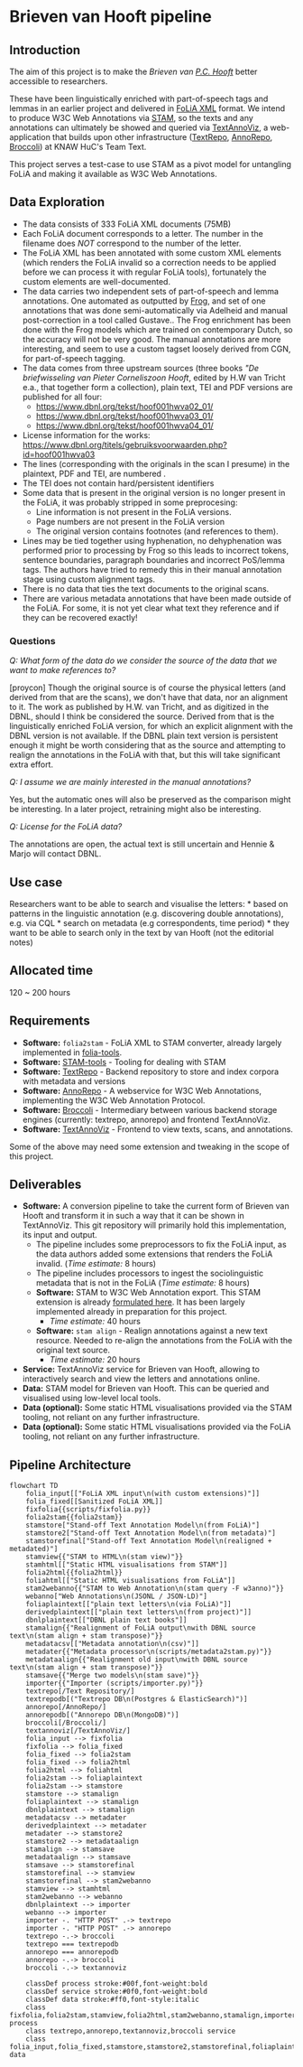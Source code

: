 # Brieven van Hooft pipeline

## Introduction

The aim of this project is to make the *Brieven van [P.C.
Hooft](https://nl.wikipedia.org/wiki/Pieter_Corneliszoon_Hooft)* better 
accessible to researchers. 

These have been linguistically enriched with part-of-speech tags and lemmas in an earlier project and
delivered in [FoLiA XML](https://proycon.github.io/folia) format. We intend to
produce W3C Web Annotations via [STAM](https://annotation.github.io), so the
texts and any annotations can ultimately be showed and queried via
[TextAnnoViz](https://github.com/knaw-huc/textannoviz), a web-application that
builds upon other infrastructure
([TextRepo](https://github.com/knaw-huc/textrepo),
[AnnoRepo](https://github.com/knaw-huc/annorepo),
[Broccoli](https://github.com/knaw-huc/broccoli)) at KNAW HuC's Team Text.

This project serves a test-case to use STAM as a pivot model for untangling
FoLiA and making it available as W3C Web Annotations.

## Data Exploration

* The data consists of 333 FoLiA XML documents (75MB)
* Each FoLiA document corresponds to a letter. The number in the filename does *NOT* correspond to the number of the letter.
* The FoLiA XML has been annotated with some custom XML elements (which renders the FoLiA invalid so a correction needs to be applied before we can process it with regular FoLiA tools), fortunately the custom elements are well-documented.
* The data carries two independent sets of part-of-speech and lemma annotations. One automated as outputted by [Frog](https://languagemachines.github.io/frog), and set of one annotations that was done semi-automatically via Adelheid and manual post-correction in a tool called Gustave.. The Frog enrichment has been done with the Frog models which are trained on contemporary Dutch, so the accuracy will not be very good. The manual annotations are more interesting, and seem to use a custom tagset loosely derived from CGN, for part-of-speech tagging.
* The data comes from three upstream sources (three books *"De briefwisseling van Pieter Corneliszoon Hooft*, edited by H.W van Tricht e.a., that together form a collection), plain text, TEI and PDF versions are published for all four:
    * <https://www.dbnl.org/tekst/hoof001hwva02_01/>
    * <https://www.dbnl.org/tekst/hoof001hwva03_01/>
    * <https://www.dbnl.org/tekst/hoof001hwva04_01/>
* License information for the works: <https://www.dbnl.org/titels/gebruiksvoorwaarden.php?id=hoof001hwva03>
* The lines (corresponding with the originals in the scan I presume) in the plaintext, PDF and TEI, are numbered .
* The TEI does not contain hard/persistent identifiers
* Some data that is present in the original version is no longer present in the FoLiA, it was probably stripped in some preprocesing:
    * Line information is not present in the FoLiA versions.
    * Page numbers are not present in the FoLiA version
    * The original version contains footnotes (and references to them).
* Lines may be tied together using hyphenation, no dehyphenation was performed prior to processing by Frog so this leads to incorrect tokens, sentence boundaries, paragraph boundaries and incorrect PoS/lemma tags. The authors have tried to remedy this in their manual annotation stage using custom alignment tags.
* There is no data that ties the text documents to the original scans.
* There are various metadata annotations that have been made outside of the FoLiA. For some, it is not yet clear what text they reference and if they can be recovered exactly!

### Questions

*Q: What form of the data do we consider the source of the data that we want to make references to?*

[proycon] Though the original source is of course the physical letters (and
derived from that are the scans), we don't have that data, nor an alignment to
it. The work as published by H.W. van Tricht, and as digitized in the DBNL,
should I think be considered the source. Derived from that is the
linguistically enriched FoLiA version, for which an explicit alignment with the
DBNL version is not available. If the DBNL plain text version is persistent
enough it might be worth considering that as the source and attempting to
realign the annotations in the FoLiA with that, but this will take significant
extra effort.

*Q: I assume we are mainly interested in the manual annotations?*

Yes, but the automatic ones will also be preserved as the comparison might be
interesting. In a later project, retraining might also be interesting.

*Q: License for the FoLiA data?*

The annotations are open, the actual text is still uncertain and Hennie & Marjo will contact DBNL.

## Use case

Researchers want to be able to search and visualise the letters:
    * based on patterns in the linguistic annotation (e.g. discovering double annotations), e.g. via CQL
    * search on metadata (e.g correspondents, time period)
    * they want to be able to search only in the text by van Hooft (not the editorial notes)
    
## Allocated time

120 ~ 200 hours

## Requirements

* **Software:** `folia2stam` - FoLiA XML to STAM converter, already largely implemented in [folia-tools](https://github.com/proycon/folia-tools).
* **Software:** [STAM-tools](https://github.com/annotation/stam-tools) - Tooling for dealing with STAM
* **Software:** [TextRepo](https://github.com/knaw-huc/textrepo) - Backend repository to store and index corpora with metadata and versions
* **Software:** [AnnoRepo](https://github.com/knaw-huc/annorepo) - A webservice for W3C Web Annotations, implementing the W3C Web Annotation Protocol.
* **Software:** [Broccoli](https://github.com/knaw-huc/broccoli) - Intermediary between various backend storage engines (currently: textrepo, annorepo) and frontend TextAnnoViz.
* **Software:** [TextAnnoViz](https://github.com/knaw-huc/textannoviz) - Frontend to view texts, scans, and annotations.

Some of the above may need some extension and tweaking in the scope of this project.

## Deliverables

* **Software:** A conversion pipeline to take the current form of Brieven van Hooft and transform it in such a way that it can be shown in TextAnnoViz. This git repository will primarily hold this implementation, its input and output.
    * The pipeline includes some preprocessors to fix the FoLiA input, as the data authors added some extensions that renders the FoLiA invalid. (*Time estimate:* 8 hours)
    * The pipeline includes processors to ingest the sociolinguistic metadata that is not in the FoLiA (*Time estimate:* 8 hours)
    * **Software:** STAM to W3C Web Annotation export. This STAM extension is already [formulated here](https://github.com/annotation/stam/tree/master/extensions/stam-webannotations). It has been largely implemented already in preparation for this project.
        * *Time estimate:* 40 hours
    * **Software:** `stam align` - Realign annotations against a new text resource. Needed to re-align the annotations from the FoLiA with the original text source.
        * *Time estimate:* 20 hours
* **Service:** TextAnnoViz service for Brieven van Hooft, allowing to interactively search and view the letters and annotations online.
* **Data:** STAM model for Brieven van Hooft. This can be queried and visualised using low-level local tools.
* **Data (optional):** Some static HTML visualisations provided via the STAM tooling, not reliant on any further infrastructure.
* **Data (optional):** Some static HTML visualisations provided via the FoLiA tooling, not reliant on any further infrastructure.

## Pipeline Architecture

```mermaid
flowchart TD
    folia_input[["FoLiA XML input\n(with custom extensions)"]]
    folia_fixed[[Sanitized FoLiA XML]]
    fixfolia{{scripts/fixfolia.py}}
    folia2stam{{folia2stam}}
    stamstore["Stand-off Text Annotation Model\n(from FoLiA)"]
    stamstore2["Stand-off Text Annotation Model\n(from metadata)"]
    stamstorefinal["Stand-off Text Annotation Model\n(realigned + metadated)"]
    stamview{{"STAM to HTML\n(stam view)"}}
    stamhtml[["Static HTML visualisations from STAM"]]
    folia2html{{folia2html}}
    foliahtml[["Static HTML visualisations from FoLiA"]]
    stam2webanno{{"STAM to Web Annotation\n(stam query -F w3anno)"}}
    webanno["Web Annotations\n(JSONL / JSON-LD)"]
    foliaplaintext[["plain text letters\n(via FoLiA)"]]
    derivedplaintext[["plain text letters\n(from project)"]]
    dbnlplaintext[["DBNL plain text books"]]
    stamalign{{"Realignment of FoLiA output\nwith DBNL source text\n(stam align + stam transpose)"}}
    metadatacsv[["Metadata annotation\n(csv)"]]
    metadater{{"Metadata processor\n(scripts/metadata2stam.py)"}}
    metadataalign{{"Realignment old input\nwith DBNL source text\n(stam align + stam transpose)"}}
    stamsave{{"Merge two models\n(stam save)"}}
    importer{{"Importer (scripts/importer.py)"}}
    textrepo[/Text Repository/]
    textrepodb[("Textrepo DB\n(Postgres & ElasticSearch)")]
    annorepo[/AnnoRepo/]
    annorepodb[("Annorepo DB\n(MongoDB)")]
    broccoli[/Broccoli/]
    textannoviz[/TextAnnoViz/]
    folia_input --> fixfolia 
    fixfolia --> folia_fixed
    folia_fixed --> folia2stam
    folia_fixed --> folia2html
    folia2html --> foliahtml
    folia2stam --> foliaplaintext
    folia2stam --> stamstore
    stamstore --> stamalign
    foliaplaintext --> stamalign
    dbnlplaintext --> stamalign
    metadatacsv --> metadater
    derivedplaintext --> metadater
    metadater --> stamstore2
    stamstore2 --> metadataalign
    stamalign --> stamsave
    metadataalign --> stamsave
    stamsave --> stamstorefinal
    stamstorefinal --> stamview
    stamstorefinal --> stam2webanno
    stamview --> stamhtml
    stam2webanno --> webanno
    dbnlplaintext --> importer
    webanno --> importer
    importer -. "HTTP POST" .-> textrepo
    importer -. "HTTP POST" .-> annorepo
    textrepo -.-> broccoli
    textrepo === textrepodb
    annorepo === annorepodb
    annorepo -.-> broccoli
    broccoli -.-> textannoviz

    classDef process stroke:#00f,font-weight:bold
    classDef service stroke:#0f0,font-weight:bold
    classDef data stroke:#ff0,font-style:italic
    class fixfolia,folia2stam,stamview,folia2html,stam2webanno,stamalign,importer,metadater,metadataalign,stamsave process
    class textrepo,annorepo,textannoviz,broccoli service
    class folia_input,folia_fixed,stamstore,stamstore2,stamstorefinal,foliaplaintext,dbnlplaintext,webanno,foliahtml,stamhtml,derivedplaintext,metadatacsv data
```
